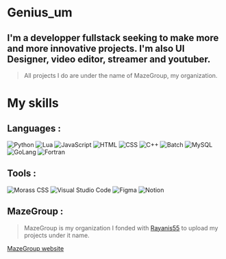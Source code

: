 # Genius_um
## I'm a developper fullstack seeking to make more and more innovative projects. I'm also UI Designer, video editor, streamer and youtuber.
> All projects I do are under the name of MazeGroup, my organization.

# My skills
## Languages :
![Python](https://img.shields.io/badge/Python-blue?style=for-the-badge&logo=python&logoColor=white)
![Lua](https://img.shields.io/badge/Lua-darkblue?style=for-the-badge&logo=lua&logoColor=white)
![JavaScript](https://img.shields.io/badge/JavaScript-yellow?style=for-the-badge&logo=javascript&logoColor=white)
![HTML](https://img.shields.io/badge/HTML5-red?style=for-the-badge&logo=html5&logoColor=white)
![CSS](https://img.shields.io/badge/CSS3-blue?style=for-the-badge&logo=css3&logoColor=white)
![C++](https://img.shields.io/badge/C++-blue?style=for-the-badge&logo=cpp2&logoColor=white)
![Batch](https://img.shields.io/badge/Batch-gray?style=for-the-badge&logo=bat&logoColor=white)
![MySQL](https://img.shields.io/badge/MySQL-005C84?style=for-the-badge&logo=mysql&logoColor=white)
![GoLang](https://img.shields.io/badge/GoLang-blue?style=for-the-badge&logo=go&logoColor=white)
![Fortran](https://img.shields.io/badge/Fortran-purple?style=for-the-badge&logo=fortran&logoColor=white)
## Tools :
![Morass CSS](https://img.shields.io/badge/Morass%20CSS-080808?style=for-the-badge)
![Visual Studio Code](https://img.shields.io/badge/Visual%20Studio%20Code-blue?style=for-the-badge&logo=visual%20studio%20code&logoColor=white)
![Figma](https://img.shields.io/badge/Figma-orange?style=for-the-badge&logo=figma&logoColor=white)
![Notion](https://img.shields.io/badge/Notion-white?style=for-the-badge&logo=notion&logoColor=black)

## MazeGroup :
> MazeGroup is my organization I fonded with [Rayanis55](https://github.com/Rayanis55) to upload my projects under it name.

[MazeGroup website](https://mazegroup.org/)
